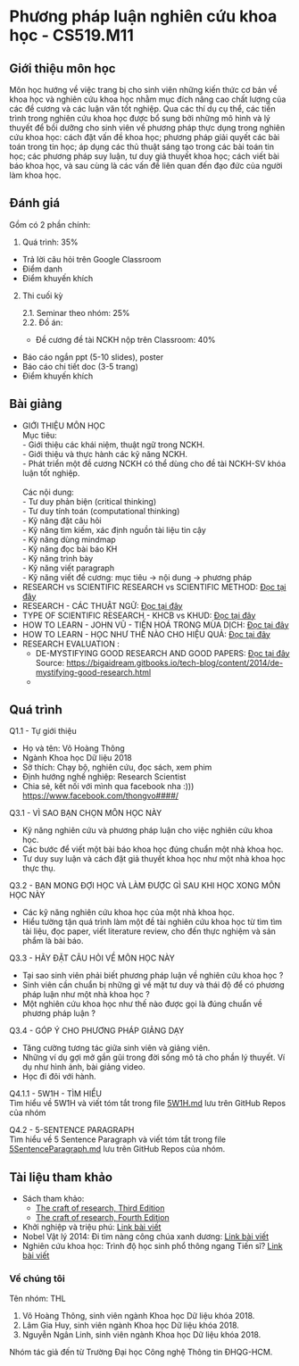 # Phương pháp luận nghiên cứu khoa học - CS519.M11
## Giới thiệu môn học
Môn học hướng về việc trang bị cho sinh viên những kiến thức cơ bản về khoa học và nghiên cứu khoa học nhằm mục đích nâng cao chất lượng của các đề cương và các luận văn tốt nghiệp. Qua các thí dụ cụ thể, các tiến trình trong nghiên cứu khoa học được bổ sung bởi những mô hình và lý thuyết để bồi dưỡng cho sinh viên về phương pháp thực dụng trong nghiên cứu khoa học: cách đặt vấn đề khoa học; phương pháp giải quyết các bài toán trong tin học; áp dụng các thủ thuật sáng tạo trong các bài toán tin học; các phương pháp suy luận, tư duy giả thuyết khoa học; cách viết bài báo khoa học, và sau cùng là các vấn đề liên quan đến đạo đức của người làm khoa học.

## Đánh giá

Gồm có 2 phần chính:

1. Quá trình: 35%
- Trả lời câu hỏi trên Google Classroom
- Điểm danh
- Điểm khuyến khích

2. Thi cuối kỳ

    2.1. Seminar theo nhóm: 25% </br>
    2.2. Đồ án:
    - Đề cương đề tài NCKH nộp trên Classroom: 40%
+ Báo cáo ngắn ppt (5-10 slides), poster
+ Báo cáo chi tiết doc (3-5 trang)
+ Điểm khuyến khích

## Bài giảng
- GIỚI THIỆU MÔN HỌC </br>
        Mục tiêu: </br>
        - Giới thiệu các khái niệm, thuật ngữ trong NCKH. </br> 
        - Giới thiệu và thực hành các kỹ năng NCKH. </br>
        - Phát triển một đề cương NCKH có thể dùng cho
        đề tài NCKH-SV khóa luận tốt nghiệp. </br>
        </br>
        Các nội dung: </br>
        - Tư duy phản biện (critical thinking) </br>
        - Tư duy tính toán (computational thinking) </br>
        - Kỹ năng đặt câu hỏi </br>
        - Kỹ năng tìm kiếm, xác định nguồn tài liệu tin cậy </br>
        - Kỹ năng dùng mindmap </br>
        - Kỹ năng đọc bài báo KH </br>
        - Kỹ năng trình bày </br>
        - Kỹ năng viết paragraph </br>
        - Kỹ năng viết đề cương: mục tiêu → nội dung → phương pháp </br>
- RESEARCH vs SCIENTIFIC RESEARCH vs SCIENTIFIC METHOD: [Đọc tại đây](https://github.com/thongvhoang/CS519.M11/blob/master/RESEARCH%20vs%20SCIENTIFIC%20RESEARCH%20vs%20SCIENTIFIC%20METHOD.md)
- RESEARCH - CÁC THUẬT NGỮ: [Đọc tại đây](https://github.com/thongvhoang/CS519.M11/blob/master/RESEARCH%20-%20C%C3%81C%20THU%E1%BA%ACT%20NG%E1%BB%AE.md)
- TYPE OF SCIENTIFIC RESEARCH  - KHCB vs KHUD: [Đọc tại đây](https://github.com/thongvhoang/CS519.M11/blob/master/TYPE%20OF%20SCIENTIFIC%20RESEARCH%20%20-%20KHCB%20vs%20KHUD.md)
- HOW TO LEARN - JOHN VŨ - TIẾN HOÁ TRONG MÙA DỊCH: [Đọc tại đây](https://vnexpress.net/tien-hoa-trong-mua-dich-4273974.html)
- HOW TO LEARN - HỌC NHƯ THẾ NÀO CHO HIỆU QUẢ: [Đọc tại đây](https://zingnews.vn/video-gs-truong-nguyen-thanh-tu-van-cach-hoc-de-lam-viec-voi-robot-post922606.html)
- RESEARCH EVALUATION : </br>
    - DE-MYSTIFYING GOOD RESEARCH AND GOOD PAPERS: [Đọc tại đây](https://github.com/thongvhoang/CS519.M11/blob/master/De-Mystifying%20Good%20Research%20and%20Good%20Papers%20(repost).pdf) </br>
        Source: https://bigaidream.gitbooks.io/tech-blog/content/2014/de-mystifying-good-research.html </br>
    - 
## Quá trình
Q1.1 - Tự giới thiệu
- Họ và tên: Võ Hoàng Thông
- Ngành Khoa học Dữ liệu 2018
- Sở thích: Chạy bộ, nghiên cứu, đọc sách, xem phim
- Định hướng nghề nghiệp: Research Scientist
- Chia sẻ, kết nối với mình qua facebook nha :))) https://www.facebook.com/thongvo####/ </br>

Q3.1 - VÌ SAO BẠN CHỌN MÔN HỌC NÀY
- Kỹ năng nghiên cứu và phương pháp luận cho việc nghiên cứu khoa học.
- Các bước để viết một bài báo khoa học đúng chuẩn một nhà khoa học.
- Tư duy suy luận và cách đặt giả thuyết khoa học như một nhà khoa học thực thụ.

Q3.2 - BẠN MONG ĐỢI HỌC VÀ LÀM ĐƯỢC GÌ SAU KHI HỌC XONG MÔN HỌC NÀY
- Các kỹ năng nghiên cứu khoa học của một nhà khoa học.
- Hiểu tường tận quá trình làm một đề tài nghiên cứu khoa học từ tìm tìm tài liệu, đọc paper, viết literature review, cho đến thực nghiệm và sản phẩm là bài báo.

Q3.3 - HÃY ĐẶT CÂU HỎI VỀ MÔN HỌC NÀY
- Tại sao sinh viên phải biết phương pháp luận về nghiên cứu khoa học ?
- Sinh viên cần chuẩn bị những gì về mặt tư duy và thái độ để có phương pháp luận như một nhà khoa học ?
- Một nghiên cứu khoa học như thế nào được gọi là đúng chuẩn về phương pháp luận ?

Q3.4 - GÓP Ý CHO PHƯƠNG PHÁP GIẢNG DẠY
- Tăng cường tương tác giữa sinh viên và giảng viên.
- Những ví dụ gợi mở gần gũi trong đời sống mô tả cho phần lý thuyết. Ví dụ như hình ảnh, bài giảng video.
- Học đi đôi với hành.

Q4.1.1 - 5W1H - TÌM HIỂU </br>
Tìm hiểu về 5W1H và viết tóm tắt trong file [5W1H.md](https://github.com/thongvhoang/CS519.M11/blob/master/5W1H.md) lưu trên GitHub Repos của nhóm

Q4.2 - 5-SENTENCE PARAGRAPH </br>
Tìm hiểu về 5 Sentence Paragraph và viết tóm tắt trong file [5SentenceParagraph.md](5SentenceParagraph.md) lưu trên GitHub Repos của nhóm.

## Tài liệu tham khảo
- Sách tham khảo: 
    - [The craft of research, Third Edition](https://github.com/thongvhoang/CS519.M11/blob/master/The_Craft_of_Research.pdf)
    - [The craft of research, Fourth Edition](https://github.com/thongvhoang/CS519.M11/blob/master/The_Craft_of_Research_Fourth_Edition.pdf)
- Khởi nghiệp và triệu phú: [Link bài viết](https://vnexpress.net/khoi-nghiep-va-trieu-phu-4279807.html)
- Nobel Vật lý 2014: Đi tìm nàng công chúa xanh dương: [Link bài viết](https://tuoitre.vn/nobel-vat-ly-2014%C2%A0di-tim-nang-cong-chua-xanh-duong-659146.htm)
- Nghiên cứu khoa học: Trình độ học sinh phổ thông ngang Tiến sĩ? [Link bài viết](https://vietnamnet.vn/vn/giao-duc/khoa-hoc/nghien-cuu-khoa-hoc-trinh-do-hoc-sinh-pho-thong-ngang-tien-si-723452.html)

### Về chúng tôi
Tên nhóm: THL
1. Võ Hoàng Thông, sinh viên ngành Khoa học Dữ liệu khóa 2018. <br/>
2. Lâm Gia Huy, sinh viên ngành Khoa học Dữ liệu khóa 2018. <br/>
3. Nguyễn Ngân Linh, sinh viên ngành Khoa học Dữ liệu khóa 2018. <br/>

Nhóm tác giả đến từ Trường Đại học Công nghệ Thông tin ĐHQG-HCM.

